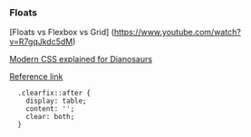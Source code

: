 ### Floats 


[Floats vs Flexbox vs Grid] (https://www.youtube.com/watch?v=R7gqJkdc5dM)

[ Modern CSS explained for Dianosaurs ](https://medium.com/actualize-network/modern-css-explained-for-dinosaurs-5226febe3525)

[Reference link](https://css-tricks.com/all-about-floats/)



```
  .clearfix::after {
    display: table;
    content: '';
    clear: both;
  }
```